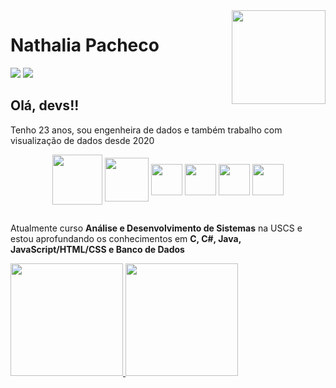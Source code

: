 <img align="right" width="150px" src="https://i.ibb.co/YX3GkRd/meu_avatar.png">

<h1 align="left">Nathalia Pacheco</h1>

<div align="left">
<a href="https://www.linkedin.com/in/nath-pacheco" target="_blank"><img src="https://img.shields.io/badge/-LinkedIn-%230077B5?style=for-the-badge&logo=linkedin&logoColor=white" target="_blank"></a>
<a href = "mailto:aspacheconbb@gmail.com"><img src="https://img.shields.io/badge/-Gmail-%23333?style=for-the-badge&logo=gmail&logoColor=white" target="_blank"></a>
</div>

## Olá, devs!!
Tenho 23 anos, sou engenheira de dados e também trabalho com visualização de dados desde 2020
<div align="center">
<img align="center" src="https://cdn.jsdelivr.net/gh/devicons/devicon/icons/mysql/mysql-original-wordmark.svg" width="80" height="80"/>
<img align="center" src="https://cdn.jsdelivr.net/gh/devicons/devicon/icons/oracle/oracle-original.svg" width="70" height="70" />
<img align="center"  src="https://cdn.jsdelivr.net/gh/devicons/devicon/icons/figma/figma-original.svg" width="50" height="50" />
<img align="center"  src="https://cdn.jsdelivr.net/gh/devicons/devicon/icons/jupyter/jupyter-original-wordmark.svg"  width="50" height="50" />
<img align="center" src="https://upload.wikimedia.org/wikipedia/commons/c/cf/New_Power_BI_Logo.svg" width="50" height="50"/>
<img align="center" src=https://upload.wikimedia.org/wikipedia/commons/5/5a/Ionicons_logo-tableau.svg width="50" height="50"/>
</div>

##

Atualmente curso **Análise e Desenvolvimento de Sistemas** na USCS e estou aprofundando os conhecimentos em **C, C#, Java, JavaScript/HTML/CSS e Banco de Dados**

<div>
<a href="https://github.com/NathPach">
<img height="180em" src="https://github-readme-stats.vercel.app/api?username=nathpach&show_icons=true&theme=synthwave&locale=pt-br"/>
<img height="180em" src="https://github-readme-stats.vercel.app/api/top-langs/?username=nathpach&langs_count=8&theme=synthwave&locale=pt-br"/>
</div>

##




